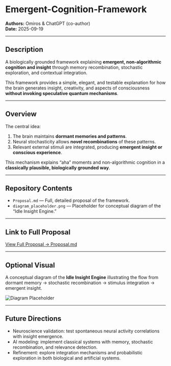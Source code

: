 # Emergent-Cognition-Framework

**Authors:** Omiros & ChatGPT (co-author)  
**Date:** 2025-09-19  

---

## Description
A biologically grounded framework explaining **emergent, non-algorithmic cognition and insight** through memory recombination, stochastic exploration, and contextual integration.

This framework provides a simple, elegant, and testable explanation for how the brain generates insight, creativity, and aspects of consciousness **without invoking speculative quantum mechanisms**.

---

## Overview
The central idea:  
1. The brain maintains **dormant memories and patterns**.  
2. Neural stochasticity allows **novel recombinations** of these patterns.  
3. Relevant external stimuli are integrated, producing **emergent insight or conscious experience**.  

This mechanism explains “aha” moments and non-algorithmic cognition in a **classically plausible, biologically grounded way**.

---

## Repository Contents
- `Proposal.md` — Full, detailed proposal of the framework.  
- `diagram_placeholder.png` — Placeholder for conceptual diagram of the “Idle Insight Engine.”  

---

## Link to Full Proposal
[View Full Proposal → Proposal.md](Proposal.md)

---

## Optional Visual
A conceptual diagram of the **Idle Insight Engine** illustrating the flow from dormant memory → stochastic recombination → stimulus integration → emergent insight.

![Diagram Placeholder](diagram_placeholder.png)

---

## Future Directions
- Neuroscience validation: test spontaneous neural activity correlations with insight emergence.  
- AI modeling: implement classical systems with memory, stochastic recombination, and relevance detection.  
- Refinement: explore integration mechanisms and probabilistic exploration in both biological and artificial systems.
